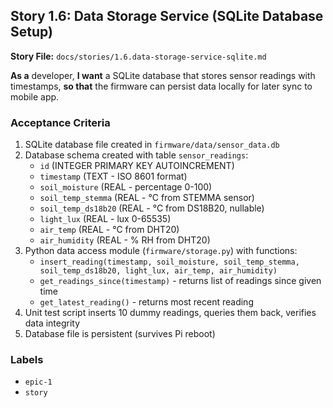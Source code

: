 ## Story 1.6: Data Storage Service (SQLite Database Setup)

**Story File:** `docs/stories/1.6.data-storage-service-sqlite.md`

**As a** developer,
**I want** a SQLite database that stores sensor readings with timestamps,
**so that** the firmware can persist data locally for later sync to mobile app.

### Acceptance Criteria
1. SQLite database file created in `firmware/data/sensor_data.db`
2. Database schema created with table `sensor_readings`:
   - `id` (INTEGER PRIMARY KEY AUTOINCREMENT)
   - `timestamp` (TEXT - ISO 8601 format)
   - `soil_moisture` (REAL - percentage 0-100)
   - `soil_temp_stemma` (REAL - °C from STEMMA sensor)
   - `soil_temp_ds18b20` (REAL - °C from DS18B20, nullable)
   - `light_lux` (REAL - lux 0-65535)
   - `air_temp` (REAL - °C from DHT20)
   - `air_humidity` (REAL - % RH from DHT20)
3. Python data access module (`firmware/storage.py`) with functions:
   - `insert_reading(timestamp, soil_moisture, soil_temp_stemma, soil_temp_ds18b20, light_lux, air_temp, air_humidity)`
   - `get_readings_since(timestamp)` - returns list of readings since given time
   - `get_latest_reading()` - returns most recent reading
4. Unit test script inserts 10 dummy readings, queries them back, verifies data integrity
5. Database file is persistent (survives Pi reboot)

### Labels
- `epic-1`
- `story`
